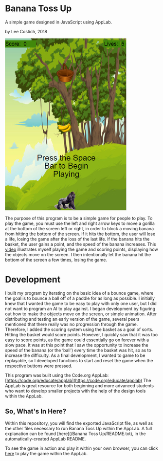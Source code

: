 # Banana Toss Up
 A simple game designed in JavaScript using AppLab.
 
 by Lee Costich, 2018
 
<img src="./bananatossup_ex.PNG">
 
 The purpose of this program is to be a simple game for people to play. To play the game, you must use the left and right arrow keys to move a gorilla at the bottom of the screen left or right, in order to block a moving banana from hitting the bottom of the screen. If it hits the bottom, the user will lose a life, losing the game after the loss of the last life. If the banana hits the basket, the user gains a point, and the speed of the banana increases. This [video](bananatossup.mp4) illustrates myself playing the game and scoring points, displaying how the objects move on the screen. I then intentionally let the banana hit the bottom of the screen a few times, losing the game.
 
# Development
 I built my program by iterating on the basic idea of a bounce game, where the goal is to bounce a ball off of a paddle for as long as possible. I initially knew that I wanted the game to be easy to play with only one user, but I did not want to program an AI to play against. I began development by figuring out how to make the objects move on the screen, or simple animation. After distributing and testing an early version of the game, several peers mentioned that there really was no progression through the game. Therefore, I added the scoring system using the basket as a goal of sorts. Hitting the basket would score points. However, I quickly saw that it was too easy to score points, as the game could essentially go on forever with a slow pace. It was at this point that I saw the opportunity to increase the speed of the banana (or the ‘ball’) every time the basket was hit, so as to increase the difficulty. As a final development, I wanted to game to be replayable, so I developed functions to start and reset the game when the respective buttons were pressed.
 
 This program was built using the Code.org AppLab: [https://code.org/educate/applab](https://code.org/educate/applab)
 The AppLab is great resource for both beginning and more advanced students who want to develop smaller projects with the help of the design tools within the AppLab. 
 
## So, What's In Here?
 Within this repository, you will find the exported JavaScript file, as well as the other files necessary to run Banana Toss Up within the AppLab. A full explanation can be found [here](/Banana Toss Up/README.txt), in the automatically-created AppLab README.
 
 To see the game in action and play it within your own browser, you can click [here](https://studio.code.org/projects/applab/NXbsF2gyRSbJWUAJAWE34mYBa0McNRx_pbQ2xe6MYYQ) to play the game within the AppLab.
